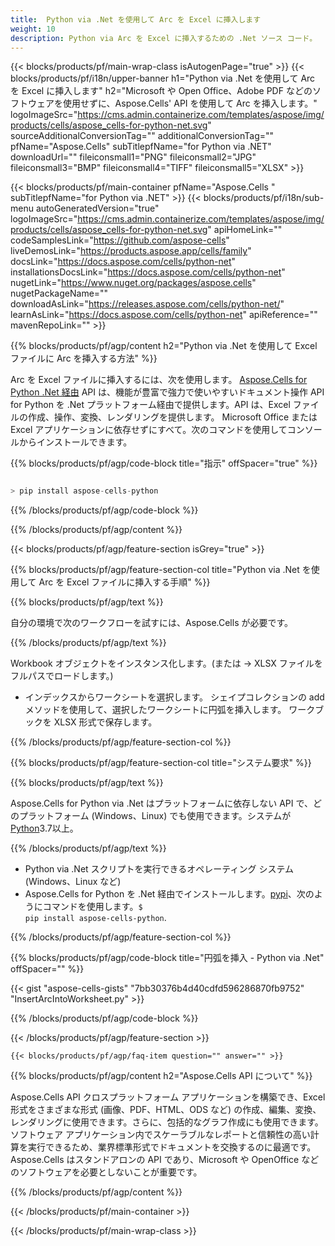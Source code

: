 ```yaml
---
title:  Python via .Net を使用して Arc を Excel に挿入します
weight: 10
description: Python via Arc を Excel に挿入するための .Net ソース コード。
---
```

{{< blocks/products/pf/main-wrap-class isAutogenPage="true" >}}
{{< blocks/products/pf/i18n/upper-banner h1="Python via .Net を使用して Arc を Excel に挿入します" h2="Microsoft や Open Office、Adobe PDF などのソフトウェアを使用せずに、Aspose.Cells\' API を使用して Arc を挿入します。" logoImageSrc="https://cms.admin.containerize.com/templates/aspose/img/products/cells/aspose_cells-for-python-net.svg" sourceAdditionalConversionTag="" additionalConversionTag="" pfName="Aspose.Cells" subTitlepfName="for Python via .NET" downloadUrl="" fileiconsmall1="PNG" fileiconsmall2="JPG" fileiconsmall3="BMP" fileiconsmall4="TIFF" fileiconsmall5="XLSX" >}}

{{< blocks/products/pf/main-container pfName="Aspose.Cells " subTitlepfName="for Python via .NET" >}}
{{< blocks/products/pf/i18n/sub-menu autoGeneratedVersion="true" logoImageSrc="https://cms.admin.containerize.com/templates/aspose/img/products/cells/aspose_cells-for-python-net.svg" apiHomeLink="" codeSamplesLink="https://github.com/aspose-cells" liveDemosLink="https://products.aspose.app/cells/family" docsLink="https://docs.aspose.com/cells/python-net" installationsDocsLink="https://docs.aspose.com/cells/python-net" nugetLink="https://www.nuget.org/packages/aspose.cells" nugetPackageName="" downloadAsLink="https://releases.aspose.com/cells/python-net/" learnAsLink="https://docs.aspose.com/cells/python-net" apiReference="" mavenRepoLink="" >}}

{{% blocks/products/pf/agp/content h2="Python via .Net を使用して Excel ファイルに Arc を挿入する方法" %}}

Arc を Excel ファイルに挿入するには、次を使用します。
 [Aspose.Cells for Python .Net 経由](https://pypi.org/project/aspose-cells-python/) 
API は、機能が豊富で強力で使いやすいドキュメント操作 API for Python を .Net プラットフォーム経由で提供します。API は、Excel ファイルの作成、操作、変換、レンダリングを提供します。 Microsoft Office または Excel アプリケーションに依存せずにすべて。次のコマンドを使用してコンソールからインストールできます。

{{% blocks/products/pf/agp/code-block title="指示" offSpacer="true" %}}

```cs

> pip install aspose-cells-python

```

{{% /blocks/products/pf/agp/code-block %}}

{{% /blocks/products/pf/agp/content %}}

{{< blocks/products/pf/agp/feature-section isGrey="true" >}}

{{% blocks/products/pf/agp/feature-section-col title="Python via .Net を使用して Arc を Excel ファイルに挿入する手順" %}}

{{% blocks/products/pf/agp/text %}}

自分の環境で次のワークフローを試すには、Aspose.Cells が必要です。

{{% /blocks/products/pf/agp/text %}}

Workbook オブジェクトをインスタンス化します。(または -> XLSX ファイルをフルパスでロードします。)
+ インデックスからワークシートを選択します。
シェイプコレクションの add メソッドを使用して、選択したワークシートに円弧を挿入します。
ワークブックを XLSX 形式で保存します。

{{% /blocks/products/pf/agp/feature-section-col %}}

{{% blocks/products/pf/agp/feature-section-col title="システム要求" %}}

{{% blocks/products/pf/agp/text %}}

 Aspose.Cells for Python via .Net はプラットフォームに依存しない API で、どのプラットフォーム (Windows、Linux) でも使用できます。システムが[Python](https://www.python.org/downloads/)3.7以上。
 
{{% /blocks/products/pf/agp/text %}}

- Python via .Net スクリプトを実行できるオペレーティング システム (Windows、Linux など)
-  Aspose.Cells for Python を .Net 経由でインストールします。<a href="https://pypi.org/project/aspose-cells-python/">pypi</a>、次のようにコマンドを使用します。<code>$ pip install aspose-cells-python</code>.

{{% /blocks/products/pf/agp/feature-section-col %}}

{{% blocks/products/pf/agp/code-block title="円弧を挿入 - Python via .Net" offSpacer="" %}}

{{< gist "aspose-cells-gists" "7bb30376b4d40cdfd596286870fb9752" "InsertArcIntoWorksheet.py" >}}

{{% /blocks/products/pf/agp/code-block %}}

{{< /blocks/products/pf/agp/feature-section >}}

    {{< blocks/products/pf/agp/faq-item question="" answer="" >}}
 

<!-- aboutfile Starts -->

{{% blocks/products/pf/agp/content h2="Aspose.Cells API について" %}}

Aspose.Cells API クロスプラットフォーム アプリケーションを構築でき、Excel 形式をさまざまな形式 (画像、PDF、HTML、ODS など) の作成、編集、変換、レンダリングに使用できます。さらに、包括的なグラフ作成にも使用できます。ソフトウェア アプリケーション内でスケーラブルなレポートと信頼性の高い計算を実行できるため、業界標準形式でドキュメントを交換するのに最適です。 Aspose.Cells はスタンドアロンの API であり、Microsoft や OpenOffice などのソフトウェアを必要としないことが重要です。

{{% /blocks/products/pf/agp/content %}}



<!-- aboutfile Ends -->
<!--
{{< blocks/products/pf/agp/other-supported-section title="Other Supported Splitting Formats" subTitle="Using C#, One can also split large file into chunks of many other file formats including." >}}

{{< blocks/products/pf/agp/other-supported-section-item href="https://products.aspose.com/cells/net/splitter/ods/" name="ODS" description="OpenDocument Spreadsheet File" >}}
{{< blocks/products/pf/agp/other-supported-section-item href="https://products.aspose.com/cells/net/splitter/xls/" name="XLS" description="Excel Binary Format" >}}
{{< blocks/products/pf/agp/other-supported-section-item href="https://products.aspose.com/cells/net/splitter/xlsb/" name="XLSB" description="Binary Excel Workbook File" >}}
{{< blocks/products/pf/agp/other-supported-section-item href="https://products.aspose.com/cells/net/splitter/xlsm/" name="XLSM" description="Spreasheet File" >}}

{{< /blocks/products/pf/agp/other-supported-section >}}

-->

{{< /blocks/products/pf/main-container >}}
    
{{< /blocks/products/pf/main-wrap-class >}}
